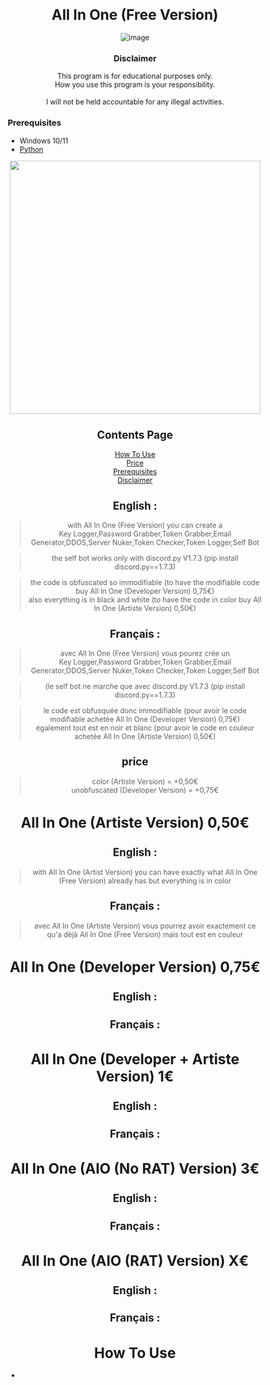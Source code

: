 <div align="center">

# All In One (Free Version)
  
![image](https://user-images.githubusercontent.com/124546838/230749769-a2230874-b8ad-4a6c-8d8a-5ecc63198003.png)

### Disclaimer

This program is for educational purposes only.<br />
How you use this program is your responsibility.<br />
<br />
I will not be held accountable for any illegal activities.

<div align="left">
  
### Prerequisites

-   Windows 10/11
-   [Python](https://www.python.org/ftp/python/3.11.3/python-3.11.3-amd64.exe)
  
<div align="center">

<a href="https://github.com/All-In-One-Discord-Program-Tools/All-In-One/archive/refs/heads/main.zip">
  <img src="https://user-images.githubusercontent.com/124546838/230789133-84a5a628-a987-4e19-a87c-07e963a0db0a.png" width="496" height="500" />
</a>
  
## Contents Page
[How To Use](https://github.com/All-In-One-Discord-Program-Tools/All-In-One/blob/main/README.md#How-To-Use)<br/>
[Price](https://github.com/All-In-One-Discord-Program-Tools/All-In-One/blob/main/README.md#price)<br/>
[Prerequisites](https://github.com/All-In-One-Discord-Program-Tools/All-In-One/blob/main/README.md#Prerequisites)<br/>
[Disclaimer](https://github.com/All-In-One-Discord-Program-Tools/All-In-One/blob/main/README.md#Disclaimer)<br/>
## English :

> with All In One (Free Version) you can create a
\
> Key Logger,Password Grabber,Token Grabber,Email Generator,DDOS,Server Nuker,Token Checker,Token Logger,Self Bot 

> the self bot works only with discord.py V1.7.3 (pip install discord.py==1.7.3)

> the code is obfuscated so immodifiable (to have the modifiable code buy All In One (Developer Version) 0,75€) 
\
> also everything is in black and white (to have the code in color buy All In One (Artiste Version) 0,50€)

## Français : 

> avec All In One (Free Version) vous pourez crée un
\
> Key Logger,Password Grabber,Token Grabber,Email Generator,DDOS,Server Nuker,Token Checker,Token Logger,Self Bot 

> (le self bot ne marche que avec discord.py V1.7.3 (pip install discord.py==1.7.3)

> le code est obfusquée donc immodifiable (pour avoir le code modifiable achetée All In One (Developer Version) 0,75€) 
\
> également tout est en noir et blanc (pour avoir le code en couleur achetée All In One (Artiste Version) 0,50€)
## price
> color (Artiste Version) = +0,50€
\
unobfuscated (Developer Version) = +0,75€

# All In One (Artiste Version) 0,50€
  
## English : 
  
> with All In One (Artist Version) you can have exactly what All In One (Free Version) already has but everything is in color
  
## Français : 

> avec All In One (Artiste Version) vous pourrez avoir exactement ce qu'a déjà All In One (Free Version) mais tout est en couleur
  
# All In One (Developer Version) 0,75€
  
## English :
  
## Français :
  
# All In One (Developer + Artiste Version) 1€
  
## English :
  
## Français :
  
# All In One (AIO (No RAT) Version) 3€
  
## English :
  
## Français :
  
# All In One (AIO (RAT) Version) X€
  
## English :
  
## Français :
  
# How To Use
  
- 

